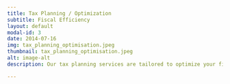 ```yaml
---
title: Tax Planning / Optimization
subtitle: Fiscal Efficiency
layout: default
modal-id: 3
date: 2014-07-16
img: tax_planning_optimisation.jpeg
thumbnail: tax_planning_optimisation.jpeg
alt: image-alt
description: Our tax planning services are tailored to optimize your financial profile in compliance with current laws. We navigate the complexities of the tax landscape to identify opportunities for savings, ensuring that you retain more of your hard-earned wealth.

---
```

